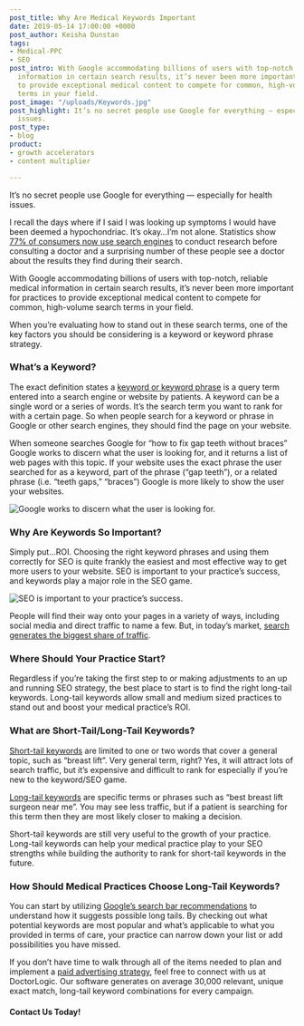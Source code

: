 ```yaml
---
post_title: Why Are Medical Keywords Important
date: 2019-05-14 17:00:00 +0000
post_author: Keisha Dunstan
tags:
- Medical-PPC
- SEO
post_intro: With Google accommodating billions of users with top-notch, reliable medical
  information in certain search results, it’s never been more important for practices
  to provide exceptional medical content to compete for common, high-volume search
  terms in your field.
post_image: "/uploads/Keywords.jpg"
post_highlight: It’s no secret people use Google for everything — especially for health
  issues.
post_type:
- blog
product:
- growth accelerators
- content multiplier

---
```

It’s no secret people use Google for everything — especially for health issues.

I recall the days where if I said I was looking up symptoms I would have been deemed a hypochondriac. It’s okay…I’m not alone. Statistics show [77% of consumers now use search engines](https://searchengineland.com/77-percent-of-online-health-seekers-start-at-search-engines-pew-study-145105) to conduct research before consulting a doctor and a surprising number of these people see a doctor about the results they find during their search.

With Google accommodating billions of users with top-notch, reliable medical information in certain search results, it’s never been more important for practices to provide exceptional medical content to compete for common, high-volume search terms in your field.

When you’re evaluating how to stand out in these search terms, one of the key factors you should be considering is a keyword or keyword phrase strategy.

### What’s a Keyword?

The exact definition states a [keyword or keyword phrase](https://moz.com/learn/seo/what-are-keywords) is a query term entered into a search engine or website by patients. A keyword can be a single word or a series of words. It’s the search term you want to rank for with a certain page. So when people search for a keyword or phrase in Google or other search engines, they should find the page on your website.

When someone searches Google for “how to fix gap teeth without braces” Google works to discern what the user is looking for, and it returns a list of web pages with this topic. If your website uses the exact phrase the user searched for as a keyword, part of the phrase (“gap teeth”), or a related phrase (i.e. “teeth gaps,” “braces”) Google is more likely to show the user your websites.

![Google works to discern what the user is looking for.](https://doctorlogic.com/assets/img/posts/Keywords3.jpg)

### Why Are Keywords So Important?

Simply put…ROI. Choosing the right keyword phrases and using them correctly for SEO is quite frankly the easiest and most effective way to get more users to your website. SEO is important to your practice’s success, and keywords play a major role in the SEO game.

![SEO is important to your practice’s success.](https://doctorlogic.com/assets/img/posts/Keywords2.jpg)

People will find their way onto your pages in a variety of ways, including social media and direct traffic to name a few. But, in today’s market, [search generates the biggest share of traffic](https://www.businessinsider.com/search-engines-more-traffic-publishers-social-media-2017-2018-2).

### Where Should Your Practice Start?

Regardless if you’re taking the first step to or making adjustments to an up and running SEO strategy, the best place to start is to find the right long-tail keywords. Long-tail keywords allow small and medium sized practices to stand out and boost your medical practice’s ROI.

### What are Short-Tail/Long-Tail Keywords?

[Short-tail keywords](https://mechanised.co.uk/seo/short-tail-vs-long-tail-keywords/) are limited to one or two words that cover a general topic, such as “breast lift”. Very general term, right? Yes, it will attract lots of search traffic, but it’s expensive and difficult to rank for especially if you’re new to the keyword/SEO game.

[Long-tail keywords](https://www.wordstream.com/long-tail-keywords) are specific terms or phrases such as “best breast lift surgeon near me”. You may see less traffic, but if a patient is searching for this term then they are most likely closer to making a decision.

Short-tail keywords are still very useful to the growth of your practice. Long-tail keywords can help your medical practice play to your SEO strengths while building the authority to rank for short-tail keywords in the future.

### How Should Medical Practices Choose Long-Tail Keywords?

You can start by utilizing [Google’s search bar recommendations](https://www.blog.google/products/search/how-google-autocomplete-works-search/) to understand how it suggests possible long tails. By checking out what potential keywords are most popular and what’s applicable to what you provided in terms of care, your practice can narrow down your list or add possibilities you have missed.

If you don’t have time to walk through all of the items needed to plan and implement a [paid advertising strategy](https://doctorlogic.com/services/ppc/), feel free to connect with us at DoctorLogic. Our software generates on average 30,000 relevant, unique exact match, long-tail keyword combinations for every campaign.

#### Contact Us Today!